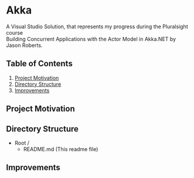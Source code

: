 # Akka
A Visual Studio Solution, that represents my progress during the Pluralsight course  
Building Concurrent Applications with the Actor Model in Akka.NET by Jason Roberts.

## Table of Contents

1. [Project Motivation](#motivation)
2. [Directory Structure](#directoryStructure)
3. [Improvements](#improvements)

## Project Motivation <a name="motivation"></a>

## Directory Structure <a name="directoryStructure"></a>

- Root /
    - README.md  (This readme file)

    
## Improvements <a name="improvements"></a>
